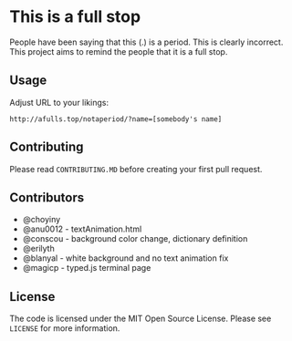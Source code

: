 # This is a full stop
People have been saying that this (.) is a period. This is clearly incorrect. This project aims to remind the people that it is a full stop.


## Usage
Adjust URL to your likings:
```
http://afulls.top/notaperiod/?name=[somebody's name]
```

## Contributing
Please read `CONTRIBUTING.MD` before creating your first pull request.

## Contributors
- @choyiny
- @anu0012 - textAnimation.html
- @conscou - background color change, dictionary definition
- @erilyth
- @blanyal - white background and no text animation fix
- @magicp - typed.js terminal page

## License
The code is licensed under the MIT Open Source License. Please see `LICENSE` for more information.